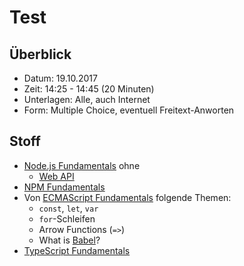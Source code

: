 # Test

## Überblick

* Datum: 19.10.2017
* Zeit: 14:25 - 14:45 (20 Minuten)
* Unterlagen: Alle, auch Internet
* Form: Multiple Choice, eventuell Freitext-Anworten

## Stoff

* [Node.js Fundamentals](https://rstropek.github.io/htl-mobile-computing/#/3) ohne
  * [Web API](https://rstropek.github.io/htl-mobile-computing/#/3/5)
* [NPM Fundamentals](https://rstropek.github.io/htl-mobile-computing/#/4)
* Von [ECMAScript Fundamentals](https://rstropek.github.io/htl-mobile-computing/#/5) folgende Themen:
  * `const`, `let`, `var`
  * `for`-Schleifen
  * Arrow Functions (`=>`)
  * What is [Babel](https://babeljs.io/)?
* [TypeScript Fundamentals](https://rstropek.github.io/htl-mobile-computing/#/6)

